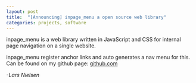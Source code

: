 ```yaml
---
layout: post
title:  "[Announcing] inpage_menu a open source web library"
categories: projects, software
---
```

inpage_menu is a web library written in JavaScript and CSS for internal page navigation on
a single website.

inpage_menu register anchor links and auto generates a nav menu for this. Can be found
on my github page: [github.com](https://github.com/looopTools/inpage_menu)


_-Lars Nielsen_
